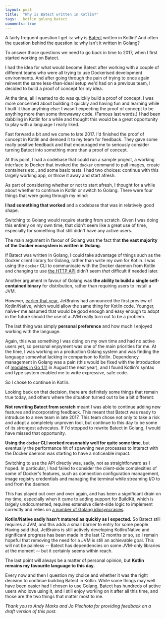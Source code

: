 ```yaml
---
layout: post
title:  "Why is Batect written in Kotlin?"
tags:   kotlin golang batect
comments: true
---
```


A fairly frequent question I get is: why is [Batect](https://batect.dev/) written in Kotlin? And often the question behind the question is:
why isn't it written in Golang?

To answer those questions we need to go back in time to 2017, when I first started working on Batect. 

I had the idea for what would become Batect after working with a couple of different teams who were all trying
to use Dockerised development environments. And after going through the pain of trying to once again reinvent the same less-than-ideal setup
we'd had on a previous team, I decided to build a proof of concept for my idea.

At the time, all I wanted to do was quickly build a proof of concept. I was more concerned about building it quickly and having fun and learning
while I built it than anything else: I wasn't expecting the proof of concept to be anything more than some throwaway code. (Famous last words.) 
I had been dabbling in Kotlin for a while and thought this would be a great opportunity to play with a language I really liked.

Fast forward a bit and we come to late 2017. I'd finished the proof of concept in Kotlin and demoed it to my team for feedback. They gave some really
positive feedback and that encouraged me to seriously consider turning Batect into something more than a proof of concept.

At this point, I had a  codebase that could run a sample project, a working interface to Docker that invoked the `docker` command to pull images, create
containers etc., and some basic tests. I had two choices: continue with this largely working app, or throw it away and start afresh. 

As part of considering whether or not to start afresh, I thought for a while about whether to continue in Kotlin or switch to Golang. 
There were four things that were going through my mind:

**I had something that worked** and a codebase that was in relatively good shape. 

Switching to Golang would require starting from scratch. Given I was
doing this entirely on my own time, that didn't seem like a great use of time, especially for something that still didn't have any active users.

The main argument in favour of Golang was the fact that **the vast majority of the Docker ecosystem is written in Golang**.

If Batect was written in Golang, I could take advantage of things such as the Docker client library for Golang, rather than write my own for Kotlin.
I was using the `docker` CLI to communicate with the Docker daemon from Kotlin and changing to use [the HTTP API](https://docs.docker.com/engine/api/v1.41/)
didn't seem _that_ difficult if needed later.

Another argument in favour of Golang was **the ability to build a single self-contained binary** for distribution, rather than requiring users to install
  a JVM. 

However, [earlier that year](https://blog.jetbrains.com/kotlin/2017/04/kotlinnative-tech-preview-kotlin-without-a-vm/), JetBrains had
announced the first preview of Kotlin/Native, which would allow the same thing for Kotlin code. Younger, naïve-r me assumed that would be good enough
and easy enough to adopt in the future should the use of a JVM really turn out to be a problem.

The last thing was simply **personal preference** and how much I enjoyed working with the language.

Again, this was something I was doing on my own time and had no active users yet, so personal enjoyment was one of the main priorities for me. 
At the time, I was working on a production Golang system and was finding the language somewhat lacking in comparison to Kotlin. Dependency management in
Golang was a pain (this would be fixed with the introduction of [modules in Go 1.11](https://go.dev/doc/go1.11#modules) in August the next year), and I found 
Kotlin's syntax and type system enabled me to write expressive, safe code.

So I chose to continue in Kotlin.

Looking back on that decision, there are definitely some things that remain true today, and others where the situation turned out to be
a bit different:

**Not rewriting Batect from scratch** meant I was able to continue adding new features and incorporating feedback. This meant that Batect was ready to
introduce to a new team in late 2017. This team chose not only to take a risk and adopt a completely unproven tool, but continue to this day to be some 
of its strongest advocates. If I'd stopped to rewrite Batect in Golang, I would have missed that opportunity.

**Using the `docker` CLI worked reasonably well for quite some time**, but eventually the performance hit of spawning new processes to interact with the Docker
daemon was starting to have a noticeable impact.

Switching to use the API directly was, sadly, not as straightforward as I hoped. In particular, I had failed to consider the client-side complexities of some 
of Docker's features, such as connection configuration management, image registry credentials and managing the terminal while streaming I/O to and from the daemon. 

This has played out over and over again, and has been a significant drain on my time, especially when it came to adding support for BuildKit, which is largely 
undocumented, requires extensive client-side logic to implement correctly and relies on 
[a number of Golang idiosyncrasies](https://github.com/batect/batect/commit/98262d74c3e26b36b9d89eebb2838c48365e68d5).

**Kotlin/Native sadly hasn't matured as quickly as I expected.** So Batect still requires a JVM, and this adds a small barrier to entry for some people. Having
said that, JetBrains is still actively developing Kotlin/Native and significant progress has been made in the last 12 months or so, so I remain hopeful that
removing the need for a JVM is still an achievable goal. This will not be painless -- Batect has dependencies on some JVM-only libraries at the moment --
but it certainly seems within reach.

The last point will always be a matter of personal opinion, but **Kotlin remains my favourite language to this day.**

Every now and then I question my choice and whether it was the right decision to continue building Batect in Kotlin. While some things may well have been easier had
I chosen to use Golang, Batect has hundreds of active users who love using it, and I still enjoy working on it after all this time, and those are the two things that 
matter most to me.

_Thank you to Andy Marks and Jo Piechota for providing feedback on a draft version of this post._

